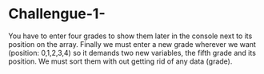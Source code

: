 # Challengue-1-
 You have to enter four grades to show them later in the console next to its position on the array. Finally we must 
 enter a new grade wherever we want (position: 0,1,2,3,4) so it demands two new variables, the fifth grade and its 
 position. We must sort them with out getting rid of any data (grade). 
